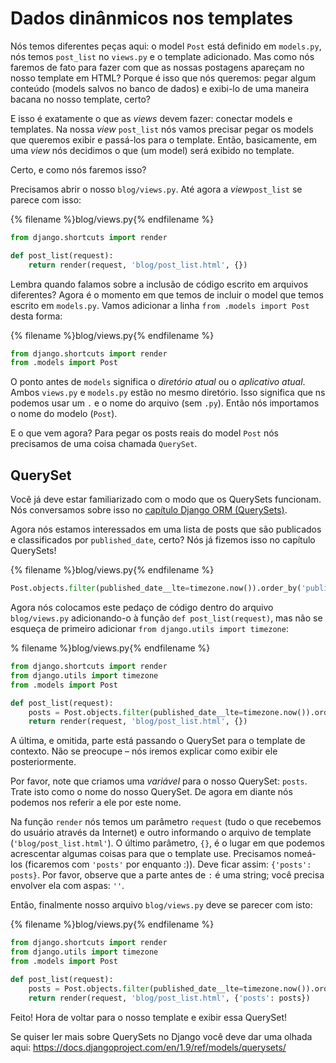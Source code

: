 # Dados dinânmicos nos templates

Nós temos diferentes peças aqui: o model `Post` está definido em `models.py`, nós temos `post_list` no `views.py` e o template adicionado. Mas como nós faremos de fato para fazer com que as nossas postagens apareçam no nosso template em HTML? Porque é isso que nós queremos: pegar algum conteúdo (models salvos no banco de dados) e exibi-lo de uma maneira bacana no nosso template, certo?

E isso é exatamente o que as *views* devem fazer: conectar models e templates. Na nossa *view* `post_list` nós vamos precisar pegar os models que queremos exibir e passá-los para o template. Então, basicamente, em uma *view* nós decidimos o que (um model) será exibido no template.

Certo, e como nós faremos isso?

Precisamos abrir o nosso `blog/views.py`. Até agora a *view*`post_list` se parece com isso:

{% filename %}blog/views.py{% endfilename %}
```python
from django.shortcuts import render

def post_list(request):
    return render(request, 'blog/post_list.html', {})
```

Lembra quando falamos sobre a inclusão de código escrito em arquivos diferentes? Agora é o momento em que temos de incluir o model que temos escrito em `models.py`. Vamos adicionar a linha `from .models import Post` desta forma:

{% filename %}blog/views.py{% endfilename %}
```python
from django.shortcuts import render
from .models import Post
```

O ponto antes de `models` significa o *diretório atual* ou o *aplicativo atual*. Ambos `views.py` e `models.py` estão no mesmo diretório. Isso significa que ns podemos usar um `.` e o nome do arquivo (sem `.py`). Então nós importamos o nome do modelo (`Post`).

E o que vem agora? Para pegar os posts reais do model `Post` nós precisamos de uma coisa chamada `QuerySet`.

## QuerySet

Você já deve estar familiarizado com o modo que os QuerySets funcionam. Nós conversamos sobre isso no [capítulo Django ORM (QuerySets)](../django_orm/README.md).

Agora nós estamos interessados em uma lista de posts que são publicados e classificados por `published_date`, certo? Nós já fizemos isso no capítulo QuerySets!

{% filename %}blog/views.py{% endfilename %}
```python
Post.objects.filter(published_date__lte=timezone.now()).order_by('published_date')
```

Agora nós colocamos este pedaço de código dentro do arquivo `blog/views.py` adicionando-o à função `def post_list(request)`,
mas não se esqueça de primeiro adicionar `from django.utils import timezone`:

% filename %}blog/views.py{% endfilename %}
```python
from django.shortcuts import render
from django.utils import timezone
from .models import Post

def post_list(request):
    posts = Post.objects.filter(published_date__lte=timezone.now()).order_by('published_date')
    return render(request, 'blog/post_list.html', {})
```

A última, e omitida, parte está passando o QuerySet para o template de contexto. Não se preocupe – nós iremos explicar como exibir ele posteriormente.

Por favor, note que criamos uma *variável* para o nosso QuerySet: `posts`. Trate isto como o nome do nosso QuerySet. De agora em diante nós podemos nos referir a ele por este nome.

Na função `render` nós temos um parâmetro `request` (tudo o que recebemos do usuário através da Internet) e outro informando o arquivo de template (`'blog/post_list.html'`). O último parâmetro, `{}`, é o lugar em que podemos acrescentar algumas coisas para que o template use. Precisamos nomeá-los (ficaremos com `'posts'` por enquanto :)). Deve ficar assim: `{'posts': posts}`. Por favor, observe que a parte antes de `:` é uma string; você precisa envolver ela com aspas: `''`.

Então, finalmente nosso arquivo `blog/views.py` deve se parecer com isto:

{% filename %}blog/views.py{% endfilename %}
```python
from django.shortcuts import render
from django.utils import timezone
from .models import Post

def post_list(request):
    posts = Post.objects.filter(published_date__lte=timezone.now()).order_by('published_date')
    return render(request, 'blog/post_list.html', {'posts': posts})
```

Feito! Hora de voltar para o nosso template e exibir essa QuerySet!

Se quiser ler mais sobre QuerySets no Django você deve dar uma olhada aqui: https://docs.djangoproject.com/en/1.9/ref/models/querysets/
